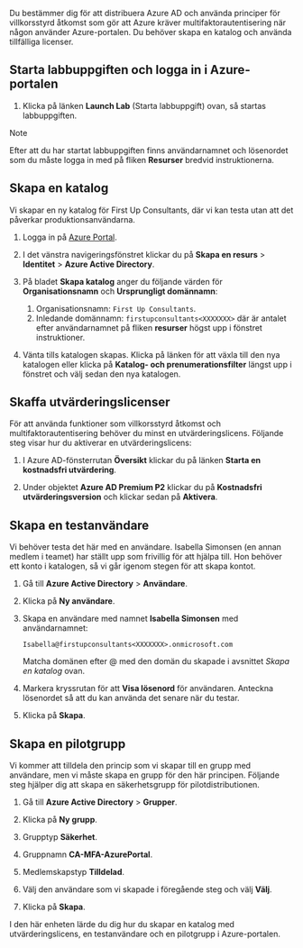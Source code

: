 Du bestämmer dig för att distribuera Azure AD och använda principer för villkorsstyrd åtkomst som gör att Azure kräver multifaktorautentisering när någon använder Azure-portalen. Du behöver skapa en katalog och använda tillfälliga licenser.

## <a name="launch-lab-and-sign-in-to-the-azure-portal"></a>Starta labbuppgiften och logga in i Azure-portalen

1. Klicka på länken **Launch Lab** (Starta labbuppgift) ovan, så startas labbuppgiften.

> [!NOTE]
> Efter att du har startat labbuppgiften finns användarnamnet och lösenordet som du måste logga in med på fliken **Resurser** bredvid instruktionerna.

## <a name="create-a-directory"></a>Skapa en katalog

Vi skapar en ny katalog för First Up Consultants, där vi kan testa utan att det påverkar produktionsanvändarna.

1. Logga in på [Azure Portal](https://portal.azure.com?azure-portal=true).

2. I det vänstra navigeringsfönstret klickar du på **Skapa en resurs** > **Identitet** > **Azure Active Directory**.

3. På bladet **Skapa katalog** anger du följande värden för **Organisationsnamn** och **Ursprungligt domännamn**:

   1. Organisationsnamn: `First Up Consultants`.
   2. Inledande domännamn: `firstupconsultants<XXXXXXX>` där <XXXXXXX> är antalet efter användarnamnet på fliken **resurser** högst upp i fönstret instruktioner.

4. Vänta tills katalogen skapas. Klicka på länken för att växla till den nya katalogen eller klicka på **Katalog- och prenumerationsfilter** längst upp i fönstret och välj sedan den nya katalogen.

## <a name="get-trial-licenses"></a>Skaffa utvärderingslicenser

För att använda funktioner som villkorsstyrd åtkomst och multifaktorautentisering behöver du minst en utvärderingslicens. Följande steg visar hur du aktiverar en utvärderingslicens:

1. I Azure AD-fönsterrutan **Översikt** klickar du på länken **Starta en kostnadsfri utvärdering**.

1. Under objektet **Azure AD Premium P2** klickar du på **Kostnadsfri utvärderingsversion** och klickar sedan på **Aktivera**.

## <a name="create-a-test-user"></a>Skapa en testanvändare

Vi behöver testa det här med en användare. Isabella Simonsen (en annan medlem i teamet) har ställt upp som frivillig för att hjälpa till. Hon behöver ett konto i katalogen, så vi går igenom stegen för att skapa kontot.

1. Gå till **Azure Active Directory** > **Användare**.

1. Klicka på **Ny användare**.

1. Skapa en användare med namnet **Isabella Simonsen** med användarnamnet:

   `Isabella@firstupconsultants<XXXXXXX>.onmicrosoft.com`

   Matcha domänen efter @ med den domän du skapade i avsnittet *Skapa en katalog* ovan.

1. Markera kryssrutan för att **Visa lösenord** för användaren. Anteckna lösenordet så att du kan använda det senare när du testar.

1. Klicka på **Skapa**.

## <a name="create-a-pilot-group"></a>Skapa en pilotgrupp

Vi kommer att tilldela den princip som vi skapar till en grupp med användare, men vi måste skapa en grupp för den här principen. Följande steg hjälper dig att skapa en säkerhetsgrupp för pilotdistributionen.

1. Gå till **Azure Active Directory** > **Grupper**.

1. Klicka på **Ny grupp**.

1. Grupptyp **Säkerhet**.

1. Gruppnamn **CA-MFA-AzurePortal**.

1. Medlemskapstyp **Tilldelad**.

1. Välj den användare som vi skapade i föregående steg och välj **Välj**.

1. Klicka på **Skapa**.

I den här enheten lärde du dig hur du skapar en katalog med utvärderingslicens, en testanvändare och en pilotgrupp i Azure-portalen.